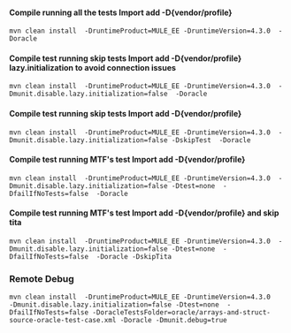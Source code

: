 

#### Compile running all the tests  **Import add -D{vendor/profile}**
```
mvn clean install  -DruntimeProduct=MULE_EE -DruntimeVersion=4.3.0  -Doracle
```
#### Compile test running skip tests **Import add -D{vendor/profile}** lazy.initialization to avoid connection issues
```
mvn clean install  -DruntimeProduct=MULE_EE -DruntimeVersion=4.3.0  -Dmunit.disable.lazy.initialization=false  -Doracle
```
#### Compile test running skip tests **Import add -D{vendor/profile}**
```
mvn clean install  -DruntimeProduct=MULE_EE -DruntimeVersion=4.3.0  -Dmunit.disable.lazy.initialization=false -DskipTest  -Doracle
```
#### Compile test running  MTF's test **Import add -D{vendor/profile}**
```
mvn clean install  -DruntimeProduct=MULE_EE -DruntimeVersion=4.3.0  -Dmunit.disable.lazy.initialization=false -Dtest=none  -DfailIfNoTests=false  -Doracle
```
#### Compile test running  MTF's test **Import add -D{vendor/profile}** and skip tita
```
mvn clean install  -DruntimeProduct=MULE_EE -DruntimeVersion=4.3.0  -Dmunit.disable.lazy.initialization=false -Dtest=none  -DfailIfNoTests=false  -Doracle -DskipTita
```
### Remote Debug 
```
mvn clean install  -DruntimeProduct=MULE_EE -DruntimeVersion=4.3.0     -Dmunit.disable.lazy.initialization=false -Dtest=none  -DfailIfNoTests=false -DoracleTestsFolder=oracle/arrays-and-struct-source-oracle-test-case.xml -Doracle -Dmunit.debug=true 
```